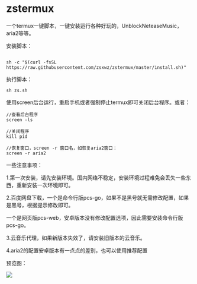 # zstermux

一个termux一键脚本，一键安装运行各种好玩的，UnblockNeteaseMusic，aria2等等。

安装脚本：
```

sh -c "$(curl -fsSL https://raw.githubusercontent.com/zsxwz/zstermux/master/install.sh)"  
```

执行脚本：
```
sh zs.sh
```

使用screen后台运行，重启手机或者强制停止termux即可关闭后台程序。或者：
```
//查看后台程序
screen -ls

//关闭程序
kill pid

//恢复窗口，screen -r 窗口名，如恢复aria2窗口：
screen -r aria2
```
一些注意事项：

1.第一次安装，请先安装环境。国内网络不稳定，安装环境过程难免会丢失一些东西，重新安装一次环境即可。

2.百度网盘下载，一个是命令行版pcs-go，如果不是黑号就无需修改配置，如果是黑号，根据提示修改即可。

一个是网页版pcs-web，安卓版本没有修改配置选项，因此需要安装命令行版pcs-go。

3.云音乐代理，如果新版本失效了，请安装旧版本的云音乐。

4.aria2的配置安卓版本有一点点的差别，也可以使用推荐配置


预览图：

![](https://ae01.alicdn.com/kf/HTB1eBhtaf1H3KVjSZFHq6zKppXac.jpg)
